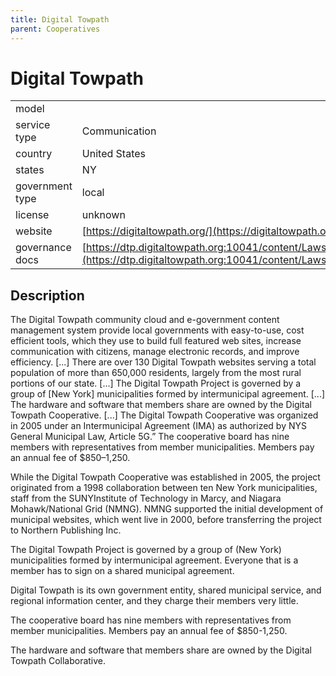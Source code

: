 ```yaml
---
title: Digital Towpath
parent: Cooperatives
---
```


# Digital Towpath

|                   |                                          |
|:------------------|:-----------------------------------------|
| model             | 
| service type      | Communication
| country           | United States
| states            | NY
| government type   | local
| license           | unknown
| website           | [https://digitaltowpath.org/](https://digitaltowpath.org/)
| governance docs   | [https://dtp.digitaltowpath.org:10041/content/Laws/View/5:field=documents;/content/Documents/File/208.pdf](https://dtp.digitaltowpath.org:10041/content/Laws/View/5:field=documents;/content/Documents/File/208.pdf)

## Description
The Digital Towpath community cloud and e-government content management system provide local governments with easy-to-use, cost efficient tools, which they use to build full featured web sites, increase communication with citizens, manage electronic records, and improve efficiency.  [...] There are over 130 Digital Towpath websites serving a total population of more than 650,000 residents, largely from the most rural portions of our state. [...] The Digital Towpath Project is governed by a group of [New York] municipalities formed by intermunicipal agreement. [...] The hardware and software that members share are owned by the Digital Towpath Cooperative. [...] The Digital Towpath Cooperative was organized in 2005 under an Intermunicipal Agreement (IMA) as authorized by NYS General Municipal Law, Article 5G.” The cooperative board has nine members with representatives from member municipalities. Members pay an annual fee of $850–1,250.

While the Digital Towpath Cooperative was established in 2005, the project originated from a 1998 collaboration between ten New York municipalities, staff from the SUNYInstitute of Technology in Marcy, and Niagara Mohawk/National Grid (NMNG). NMNG supported the initial development of municipal websites, which went live in 2000, before transferring the project to Northern Publishing Inc. 

The Digital Towpath Project is governed by a group of (New York) municipalities formed by intermunicipal agreement. Everyone that is a member has to sign on a shared municipal agreement. 

Digital Towpath is its own government entity, shared municipal service, and regional information center, and they charge their members very little. 

The cooperative board has nine members with representatives from member municipalities. Members pay an annual fee of $850-1,250.

The hardware and software that members share are owned by the Digital Towpath Collaborative.
